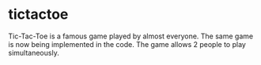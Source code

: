 # tictactoe
Tic-Tac-Toe is a famous game played by almost everyone. The same game is now being implemented in the code. The game allows 2 people to play simultaneously.
